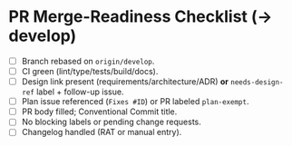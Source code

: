 # PR Merge-Readiness Checklist (→ develop)

- [ ] Branch rebased on `origin/develop`.
- [ ] CI green (lint/type/tests/build/docs).
- [ ] Design link present (requirements/architecture/ADR) **or** `needs-design-ref` label + follow-up issue.
- [ ] Plan issue referenced (`Fixes #ID`) or PR labeled `plan-exempt`.
- [ ] PR body filled; Conventional Commit title.
- [ ] No blocking labels or pending change requests.
- [ ] Changelog handled (RAT or manual entry).
